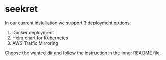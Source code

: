 seekret
=======
In our current installation we support 3 deployment options:
1. Docker deployment 
2. Helm chart for Kubernetes
3. AWS Traffic Mirroring

Choose the wanted dir and follow the instruction in the inner README file.
